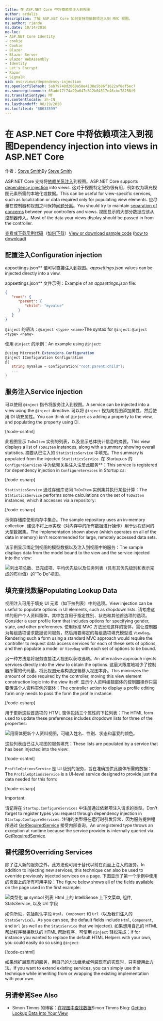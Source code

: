 ```yaml
---
title: 在 ASP.NET Core 中将依赖项注入到视图
author: ardalis
description: 了解 ASP.NET Core 如何支持将依赖项注入到 MVC 视图。
ms.author: riande
ms.date: 10/14/2016
no-loc:
- ASP.NET Core Identity
- cookie
- Cookie
- Blazor
- Blazor Server
- Blazor WebAssembly
- Identity
- Let's Encrypt
- Razor
- SignalR
uid: mvc/views/dependency-injection
ms.openlocfilehash: 5ab79740d2068a50e4138e5b86f1622af8ef5ec7
ms.sourcegitcommit: 65add17f74a29a647d812b04517e46cbc78258f9
ms.translationtype: MT
ms.contentlocale: zh-CN
ms.lasthandoff: 08/19/2020
ms.locfileid: "88633599"
---
```

# <a name="dependency-injection-into-views-in-aspnet-core"></a><span data-ttu-id="3e75f-103">在 ASP.NET Core 中将依赖项注入到视图</span><span class="sxs-lookup"><span data-stu-id="3e75f-103">Dependency injection into views in ASP.NET Core</span></span>

<span data-ttu-id="3e75f-104">作者：[Steve Smith](https://ardalis.com/)</span><span class="sxs-lookup"><span data-stu-id="3e75f-104">By [Steve Smith](https://ardalis.com/)</span></span>

<span data-ttu-id="3e75f-105">ASP.NET Core 支持将[依赖关系注入](xref:fundamentals/dependency-injection)到视图。</span><span class="sxs-lookup"><span data-stu-id="3e75f-105">ASP.NET Core supports [dependency injection](xref:fundamentals/dependency-injection) into views.</span></span> <span data-ttu-id="3e75f-106">这对于视图特定服务很有用，例如仅为填充视图元素所需的本地化或数据。</span><span class="sxs-lookup"><span data-stu-id="3e75f-106">This can be useful for view-specific services, such as localization or data required only for populating view elements.</span></span> <span data-ttu-id="3e75f-107">应尽量在控制器和视图之间保持[问题分离](/dotnet/standard/modern-web-apps-azure-architecture/architectural-principles#separation-of-concerns)。</span><span class="sxs-lookup"><span data-stu-id="3e75f-107">You should try to maintain [separation of concerns](/dotnet/standard/modern-web-apps-azure-architecture/architectural-principles#separation-of-concerns) between your controllers and views.</span></span> <span data-ttu-id="3e75f-108">视图显示的大部分数据应该从控制器传入。</span><span class="sxs-lookup"><span data-stu-id="3e75f-108">Most of the data your views display should be passed in from the controller.</span></span>

<span data-ttu-id="3e75f-109">[查看或下载示例代码](https://github.com/dotnet/AspNetCore.Docs/tree/master/aspnetcore/mvc/views/dependency-injection/sample)（[如何下载](xref:index#how-to-download-a-sample)）</span><span class="sxs-lookup"><span data-stu-id="3e75f-109">[View or download sample code](https://github.com/dotnet/AspNetCore.Docs/tree/master/aspnetcore/mvc/views/dependency-injection/sample) ([how to download](xref:index#how-to-download-a-sample))</span></span>

## <a name="configuration-injection"></a><span data-ttu-id="3e75f-110">配置注入</span><span class="sxs-lookup"><span data-stu-id="3e75f-110">Configuration injection</span></span>

<span data-ttu-id="3e75f-111">appsettings.json\*\* 值可以直接注入到视图。</span><span class="sxs-lookup"><span data-stu-id="3e75f-111">*appsettings.json* values can be injected directly into a view.</span></span>

<span data-ttu-id="3e75f-112">appsettings.json\*\* 文件示例：</span><span class="sxs-lookup"><span data-stu-id="3e75f-112">Example of an *appsettings.json* file:</span></span>

```json
{
   "root": {
      "parent": {
         "child": "myvalue"
      }
   }
}
```

<span data-ttu-id="3e75f-113">`@inject` 的语法：`@inject <type> <name>`</span><span class="sxs-lookup"><span data-stu-id="3e75f-113">The syntax for `@inject`: `@inject <type> <name>`</span></span>

<span data-ttu-id="3e75f-114">使用 `@inject` 的示例：</span><span class="sxs-lookup"><span data-stu-id="3e75f-114">An example using `@inject`:</span></span>

```csharp
@using Microsoft.Extensions.Configuration
@inject IConfiguration Configuration
@{
   string myValue = Configuration["root:parent:child"];
   ...
}
```

## <a name="service-injection"></a><span data-ttu-id="3e75f-115">服务注入</span><span class="sxs-lookup"><span data-stu-id="3e75f-115">Service injection</span></span>

<span data-ttu-id="3e75f-116">可以使用 `@inject` 指令将服务注入到视图。</span><span class="sxs-lookup"><span data-stu-id="3e75f-116">A service can be injected into a view using the `@inject` directive.</span></span> <span data-ttu-id="3e75f-117">可以将 `@inject` 视为向视图添加属性，然后使用 DI 填充属性。</span><span class="sxs-lookup"><span data-stu-id="3e75f-117">You can think of `@inject` as adding a property to the view, and populating the property using DI.</span></span>

[!code-cshtml[](../../mvc/views/dependency-injection/sample/src/ViewInjectSample/Views/ToDo/Index.cshtml?highlight=4,5,15,16,17)]

<span data-ttu-id="3e75f-118">此视图显示 `ToDoItem` 实例的列表，以及显示总体统计信息的摘要。</span><span class="sxs-lookup"><span data-stu-id="3e75f-118">This view displays a list of `ToDoItem` instances, along with a summary showing overall statistics.</span></span> <span data-ttu-id="3e75f-119">摘要从已注入的 `StatisticsService` 中填充。</span><span class="sxs-lookup"><span data-stu-id="3e75f-119">The summary is populated from the injected `StatisticsService`.</span></span> <span data-ttu-id="3e75f-120">在 Startup.cs 的 `ConfigureServices` 中为依赖关系注入注册此服务\*\*：</span><span class="sxs-lookup"><span data-stu-id="3e75f-120">This service is registered for dependency injection in `ConfigureServices` in *Startup.cs*:</span></span>

[!code-csharp[](../../mvc/views/dependency-injection/sample/src/ViewInjectSample/Startup.cs?highlight=6,7&range=15-22)]

<span data-ttu-id="3e75f-121">`StatisticsService` 通过存储库访问 `ToDoItem` 实例集并执行某些计算：</span><span class="sxs-lookup"><span data-stu-id="3e75f-121">The `StatisticsService` performs some calculations on the set of `ToDoItem` instances, which it accesses via a repository:</span></span>

[!code-csharp[](../../mvc/views/dependency-injection/sample/src/ViewInjectSample/Model/Services/StatisticsService.cs?highlight=15,20,25)]

<span data-ttu-id="3e75f-122">示例存储库使用内存中集合。</span><span class="sxs-lookup"><span data-stu-id="3e75f-122">The sample repository uses an in-memory collection.</span></span> <span data-ttu-id="3e75f-123">建议不将上示实现（对内存中的所有数据进行操作）用于远程访问的大型数据集。</span><span class="sxs-lookup"><span data-stu-id="3e75f-123">The implementation shown above (which operates on all of the data in memory) isn't recommended for large, remotely accessed data sets.</span></span>

<span data-ttu-id="3e75f-124">该示例显示绑定到视图的模型数据以及注入到视图中的服务：</span><span class="sxs-lookup"><span data-stu-id="3e75f-124">The sample displays data from the model bound to the view and the service injected into the view:</span></span>

![列出项总数、已完成项、平均优先级以及任务列表（具有其优先级别和表示完成的布尔值）的“To Do”视图。](dependency-injection/_static/screenshot.png)

## <a name="populating-lookup-data"></a><span data-ttu-id="3e75f-126">填充查找数据</span><span class="sxs-lookup"><span data-stu-id="3e75f-126">Populating Lookup Data</span></span>

<span data-ttu-id="3e75f-127">视图注入可用于填充 UI 元素（如下拉列表）中的选项。</span><span class="sxs-lookup"><span data-stu-id="3e75f-127">View injection can be useful to populate options in UI elements, such as dropdown lists.</span></span> <span data-ttu-id="3e75f-128">请考虑这样的用户个人资料窗体，其中包含用于指定性别、状态和其他首选项的选项。</span><span class="sxs-lookup"><span data-stu-id="3e75f-128">Consider a user profile form that includes options for specifying gender, state, and other preferences.</span></span> <span data-ttu-id="3e75f-129">使用标准 MVC 方法呈现这样的窗体，需让控制器为每组选项请求数据访问服务，然后用要绑定的每组选项填充模型或 `ViewBag`。</span><span class="sxs-lookup"><span data-stu-id="3e75f-129">Rendering such a form using a standard MVC approach would require the controller to request data access services for each of these sets of options, and then populate a model or `ViewBag` with each set of options to be bound.</span></span>

<span data-ttu-id="3e75f-130">另一种方法是将服务直接注入视图以获取选项。</span><span class="sxs-lookup"><span data-stu-id="3e75f-130">An alternative approach injects services directly into the view to obtain the options.</span></span> <span data-ttu-id="3e75f-131">这最大限度地减少了控制器所需的代码量，将此视图元素构造逻辑移入视图本身。</span><span class="sxs-lookup"><span data-stu-id="3e75f-131">This minimizes the amount of code required by the controller, moving this view element construction logic into the view itself.</span></span> <span data-ttu-id="3e75f-132">显示个人资料编辑窗体的控制器操作只需要传递个人资料实例的窗体：</span><span class="sxs-lookup"><span data-stu-id="3e75f-132">The controller action to display a profile editing form only needs to pass the form the profile instance:</span></span>

[!code-csharp[](../../mvc/views/dependency-injection/sample/src/ViewInjectSample/Controllers/ProfileController.cs?highlight=9,19)]

<span data-ttu-id="3e75f-133">用于更新这些首选项的 HTML 窗体包括三个属性的下拉列表：</span><span class="sxs-lookup"><span data-stu-id="3e75f-133">The HTML form used to update these preferences includes dropdown lists for three of the properties:</span></span>

![用窗体更新个人资料视图，可输入姓名、性别、状态和喜爱的颜色。](dependency-injection/_static/updateprofile.png)

<span data-ttu-id="3e75f-135">这些列表由已注入视图的服务填充：</span><span class="sxs-lookup"><span data-stu-id="3e75f-135">These lists are populated by a service that has been injected into the view:</span></span>

[!code-cshtml[](../../mvc/views/dependency-injection/sample/src/ViewInjectSample/Views/Profile/Index.cshtml?highlight=4,16,17,21,22,26,27)]

<span data-ttu-id="3e75f-136">`ProfileOptionsService` 是 UI 级别的服务，旨在准确提供此窗体所需的数据：</span><span class="sxs-lookup"><span data-stu-id="3e75f-136">The `ProfileOptionsService` is a UI-level service designed to provide just the data needed for this form:</span></span>

[!code-csharp[](../../mvc/views/dependency-injection/sample/src/ViewInjectSample/Model/Services/ProfileOptionsService.cs?highlight=7,13,24)]

> [!IMPORTANT]
> <span data-ttu-id="3e75f-137">请记得在 `Startup.ConfigureServices` 中注册通过依赖项注入请求的类型。</span><span class="sxs-lookup"><span data-stu-id="3e75f-137">Don't forget to register types you request through dependency injection in `Startup.ConfigureServices`.</span></span> <span data-ttu-id="3e75f-138">注销的类型将在运行时引发异常，因为服务提供程序通过 [GetRequiredService](/dotnet/api/microsoft.extensions.dependencyinjection.serviceproviderserviceextensions.getrequiredservice) 接受内部查询。</span><span class="sxs-lookup"><span data-stu-id="3e75f-138">An unregistered type throws an exception at runtime because the service provider is internally queried via [GetRequiredService](/dotnet/api/microsoft.extensions.dependencyinjection.serviceproviderserviceextensions.getrequiredservice).</span></span>

## <a name="overriding-services"></a><span data-ttu-id="3e75f-139">替代服务</span><span class="sxs-lookup"><span data-stu-id="3e75f-139">Overriding Services</span></span>

<span data-ttu-id="3e75f-140">除了注入新的服务之外，此方法也可用于替代以前在页面上注入的服务。</span><span class="sxs-lookup"><span data-stu-id="3e75f-140">In addition to injecting new services, this technique can also be used to override previously injected services on a page.</span></span> <span data-ttu-id="3e75f-141">下图显示了第一个示例中使用的页面上的所有可用字段：</span><span class="sxs-lookup"><span data-stu-id="3e75f-141">The figure below shows all of the fields available on the page used in the first example:</span></span>

![类型化 @ symbol 列表 Html 上的 IntelliSense 上下文菜单, 组件, StatsService, 以及 Url 字段](dependency-injection/_static/razor-fields.png)

<span data-ttu-id="3e75f-143">如你所见，包括默认字段 `Html`、`Component` 和 `Url`（以及我们注入的 `StatsService`）。</span><span class="sxs-lookup"><span data-stu-id="3e75f-143">As you can see, the default fields include `Html`, `Component`, and `Url` (as well as the `StatsService` that we injected).</span></span> <span data-ttu-id="3e75f-144">如果想用自己的 HTML 帮助程序替换默认的 HTML 帮助程序，可使用 `@inject` 轻松完成：</span><span class="sxs-lookup"><span data-stu-id="3e75f-144">If for instance you wanted to replace the default HTML Helpers with your own, you could easily do so using `@inject`:</span></span>

[!code-cshtml[](../../mvc/views/dependency-injection/sample/src/ViewInjectSample/Views/Helper/Index.cshtml?highlight=3,11)]

<span data-ttu-id="3e75f-145">如果想扩展现有的服务，用自己的方法继承或包装现有的实现时，只需使用此方法。</span><span class="sxs-lookup"><span data-stu-id="3e75f-145">If you want to extend existing services, you can simply use this technique while inheriting from or wrapping the existing implementation with your own.</span></span>

## <a name="see-also"></a><span data-ttu-id="3e75f-146">另请参阅</span><span class="sxs-lookup"><span data-stu-id="3e75f-146">See Also</span></span>

* <span data-ttu-id="3e75f-147">Simon Timms 的博客：[在视图中查找数据](https://blog.simontimms.com/2015/06/09/getting-lookup-data-into-you-view/)</span><span class="sxs-lookup"><span data-stu-id="3e75f-147">Simon Timms Blog: [Getting Lookup Data Into Your View](https://blog.simontimms.com/2015/06/09/getting-lookup-data-into-you-view/)</span></span>

